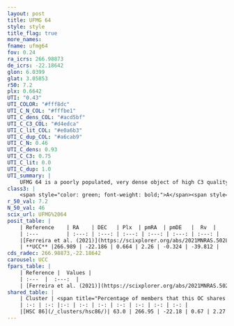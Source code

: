 ```yaml
---
layout: post
title: UFMG 64
style: style
title_flag: true
more_names: 
fname: ufmg64
fov: 0.24
ra_icrs: 266.98873
de_icrs: -22.18642
glon: 6.0399
glat: 3.05853
r50: 7.2
plx: 0.6642
UTI: "0.43"
UTI_COLOR: "#fff8dc"
UTI_C_N_COL: "#fffbe1"
UTI_C_dens_COL: "#acd5bf"
UTI_C_C3_COL: "#d4edca"
UTI_C_lit_COL: "#e0a6b3"
UTI_C_dup_COL: "#a6cab9"
UTI_C_N: 0.46
UTI_C_dens: 0.93
UTI_C_C3: 0.75
UTI_C_lit: 0.0
UTI_C_dup: 1.0
UTI_summary: |
    UFMG 64 is a poorly populated, very dense object of high C3 quality. It is rarely studied in the literature. This object shares a significant percentage of members with a later reported entry.
class3: |
    <span style="color: green; font-weight: bold;">A</span><span style="color: #FFC300; font-weight: bold;">B</span>
r_50_val: 7.2
N_50_val: 46
scix_url: UFMG%2064
posit_table: |
    | Reference    | RA    | DEC   | Plx  | pmRA  | pmDE   |  Rv  |
    | :---         | :---: | :---: | :---: | :---: | :---: | :---: |
    |[Ferreira et al. (2021)](https://scixplorer.org/abs/2021MNRAS.502L..90F) | 267.055 | -22.186 | 0.629 | 2.225 | -0.329 | -- |
    | **UCC** |266.989 | -22.186 | 0.664 | 2.26 | -0.324 | -39.812 | 
cds_radec: 266.98873,-22.18642
carousel: UCC
fpars_table: |
    | Reference |  Values |
    | :---  |  :---:  |
    | [Ferreira et al. (2021)](https://scixplorer.org/abs/2021MNRAS.502L..90F) | `E(B-V)=0.65, Dmod=10.55, logt=8.15` |
shared_table: |
    | Cluster | <span title="Percentage of members that this OC shares with the ones listed">%</span>   | RA   | DEC   | Plx   | pmRA  | pmDE  | Rv | UTI |
    | :-: | :-: |:-: | :-: | :-: | :-: | :-: | :-: | :-: |
    |[HSC 86](/_clusters/hsc86/)| 63.0 | 266.95 | -22.18 | 0.67 | 2.27 | -0.32 | -39.81 |0.07 |
---
```


